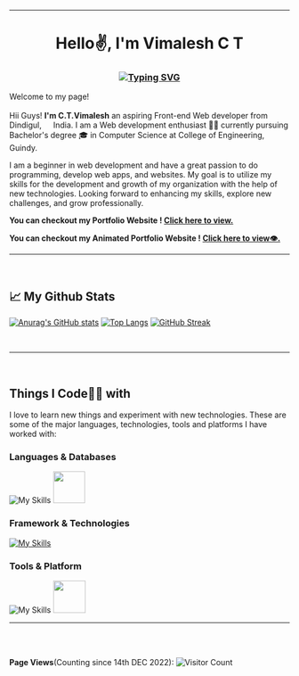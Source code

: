 <!--  <img src="https://github.com/CTVimalesh/CTVimalesh/blob/main/banner%20image/github%20banner%204.png" />  -->

<!-- ![](https://i.imgur.com/waxVImv.png) -->
<hr/>
<h1 align="center">Hello✌️, I'm Vimalesh C T</h1>



<h3 align="center">

[![Typing SVG](https://readme-typing-svg.herokuapp.com?color=30E3DF&lines=A+passionate+frontend+developer+🧑‍💻)](https://git.io/typing-svg)

</h3>

<p>Welcome to my page!</br></br> Hii Guys! <b>I'm C.T.Vimalesh</b> an aspiring Front-end Web developer from  Dindigul, <img src="https://cdn-icons-png.flaticon.com/512/197/197419.png" width="13"/>  India. I am a Web development enthusiast 🧑‍💻 currently pursuing Bachelor's degree 🎓 in Computer Science at College of Engineering, Guindy.

I am a beginner in web development and have a great passion to do programming, develop web apps, and websites. My goal is to utilize my skills for the development and growth of my organization with the help of new technologies. Looking forward to enhancing my skills, explore new challenges, and grow professionally.

</p>

<b> You can checkout my Portfolio Website ! <a href="https://VimaleshCT.github.io/Vimalesh_Portfolio/">Click here to view. </a> </b><br>

<b> You can checkout my Animated Portfolio Website  ! <a href="https://vimaleshct.github.io/Personal_Portfolio/">Click here to view👁️. </a> </b>

<hr/>
<!-- ![](https://i.imgur.com/waxVImv.png) -->

<br/>

<h2>📈 My Github Stats</h2>

<!-- 
[![Anurag's GitHub stats](https://github-readme-stats.vercel.app/api?username=mettasurendhar&show_icons=true&theme=aura&include_all_commits=true&line_height=40&hide_border=true&bg_color=000000&card_width=500px)](https://github.com/anuraghazra/github-readme-stats)
[![Top Langs](https://github-readme-stats.vercel.app/api/top-langs/?username=mettasurendhar&layout=compact&langs_count=8&theme=aura&bg_color=000000&card_width=500px&hide_border=true&line_height=40)](https://github.com/anuraghazra/github-readme-stats) -->
[![Anurag's GitHub stats](https://github-readme-stats.vercel.app/api?username=VimaleshCT&show_icons=true&theme=aura&iclude_all_commits=true&line_height=40&hide_border=true&bg_color=100000&card_width=500px)](https://github.com/anuraghazra/github-readme-stats)
[![Top Langs](https://github-readme-stats.vercel.app/api/top-langs/?username=VimaleshCT&layout=compact&langs_count=8&theme=aura&bg_color=100000&card_width=500px&hide_border=true&line_height=40)](https://github.com/anuraghazra/github-readme-stats)
[![GitHub Streak](https://streak-stats.demolab.com/?user=VimaleshCT&theme=modern-lilac)](https://git.io/streak-stats)

<br/>

<!-- ![](https://i.imgur.com/waxVImv.png) -->
<hr/>
<br/>

<h2> Things I Code👨‍💻 with </h2>

I love to learn new things and experiment with new technologies.
These are some of the major languages, technologies, tools and platforms I have worked with:


<h3>Languages & Databases</h3>
 
 ![My Skills](https://skillicons.dev/icons?i=js,html,css,java,c,python) <img src = "https://cdn-icons-png.flaticon.com/128/6132/6132222.png" height ="57" width ="57"/>
<h3>Framework & Technologies </h3>
  
  [![My Skills](https://skillicons.dev/icons?i=react,bootstrap)](https://skillicons.dev)
  
<h3> Tools & Platform </h3>
  
   ![My Skills](https://skillicons.dev/icons?i=vscode,atom,vim,linux,git,github,eclipse,stackoverflow&perline=10) <img src = "https://cdn-icons-png.flaticon.com/512/1483/1483307.png" height="58" width ="58" />
<hr/>
<br/>

<!-- ![](https://i.imgur.com/waxVImv.png) -->

<br/>

**Page Views**(Counting since 14th DEC 2022): ![Visitor Count](https://profile-counter.glitch.me/VimaleshCT/count.svg)

<br/>

<!-- ![](https://i.imgur.com/waxVImv.png) -->
